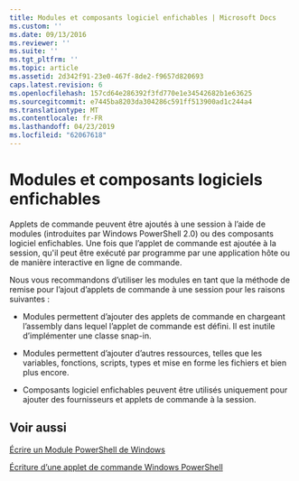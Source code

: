 ```yaml
---
title: Modules et composants logiciel enfichables | Microsoft Docs
ms.custom: ''
ms.date: 09/13/2016
ms.reviewer: ''
ms.suite: ''
ms.tgt_pltfrm: ''
ms.topic: article
ms.assetid: 2d342f91-23e0-467f-8de2-f9657d820693
caps.latest.revision: 6
ms.openlocfilehash: 157cd64e286392f3fd770e1e34542682b1e63625
ms.sourcegitcommit: e7445ba8203da304286c591ff513900ad1c244a4
ms.translationtype: MT
ms.contentlocale: fr-FR
ms.lasthandoff: 04/23/2019
ms.locfileid: "62067618"
---
```

# <a name="modules-and-snap-ins"></a>Modules et composants logiciels enfichables

Applets de commande peuvent être ajoutés à une session à l’aide de modules (introduites par Windows PowerShell 2.0) ou des composants logiciel enfichables. Une fois que l’applet de commande est ajoutée à la session, qu'il peut être exécuté par programme par une application hôte ou de manière interactive en ligne de commande.

Nous vous recommandons d’utiliser les modules en tant que la méthode de remise pour l’ajout d’applets de commande à une session pour les raisons suivantes :

- Modules permettent d’ajouter des applets de commande en chargeant l’assembly dans lequel l’applet de commande est défini. Il est inutile d’implémenter une classe snap-in.

- Modules permettent d’ajouter d’autres ressources, telles que les variables, fonctions, scripts, types et mise en forme les fichiers et bien plus encore.

- Composants logiciel enfichables peuvent être utilisés uniquement pour ajouter des fournisseurs et applets de commande à la session.

## <a name="see-also"></a>Voir aussi

[Écrire un Module PowerShell de Windows](../module/writing-a-windows-powershell-module.md)

[Écriture d’une applet de commande Windows PowerShell](./writing-a-windows-powershell-cmdlet.md)
